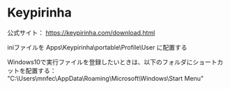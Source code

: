 
# Keypirinha

公式サイト：
https://keypirinha.com/download.html


iniファイルを Apps\Keypirinha\portable\Profile\User に配置する



Windows10で実行ファイルを登録したいときは、以下のフォルダにショートカットを配置する：
"C:\Users\mnfec\AppData\Roaming\Microsoft\Windows\Start Menu"


